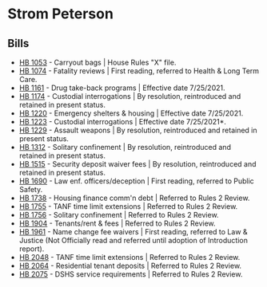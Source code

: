 # Strom Peterson
## Bills
* [HB 1053](/bill/2021-22/hb/1053/) - Carryout bags | House Rules "X" file.
* [HB 1074](/bill/2021-22/hb/1074/) - Fatality reviews | First reading, referred to Health & Long Term Care.
* [HB 1161](/bill/2021-22/hb/1161/) - Drug take-back programs | Effective date 7/25/2021.
* [HB 1174](/bill/2021-22/hb/1174/) - Custodial interrogations | By resolution, reintroduced and retained in present status.
* [HB 1220](/bill/2021-22/hb/1220/) - Emergency shelters & housing | Effective date 7/25/2021.
* [HB 1223](/bill/2021-22/hb/1223/) - Custodial interrogations | Effective date 7/25/2021*.
* [HB 1229](/bill/2021-22/hb/1229/) - Assault weapons | By resolution, reintroduced and retained in present status.
* [HB 1312](/bill/2021-22/hb/1312/) - Solitary confinement | By resolution, reintroduced and retained in present status.
* [HB 1515](/bill/2021-22/hb/1515/) - Security deposit waiver fees | By resolution, reintroduced and retained in present status.
* [HB 1690](/bill/2021-22/hb/1690/) - Law enf. officers/deception | First reading, referred to Public Safety.
* [HB 1738](/bill/2021-22/hb/1738/) - Housing finance comm'n debt | Referred to Rules 2 Review.
* [HB 1755](/bill/2021-22/hb/1755/) - TANF time limit extensions | Referred to Rules 2 Review.
* [HB 1756](/bill/2021-22/hb/1756/) - Solitary confinement | Referred to Rules 2 Review.
* [HB 1904](/bill/2021-22/hb/1904/) - Tenants/rent & fees | Referred to Rules 2 Review.
* [HB 1961](/bill/2021-22/hb/1961/) - Name change fee waivers | First reading, referred to Law & Justice (Not Officially read and referred until adoption of Introduction report).
* [HB 2048](/bill/2021-22/hb/2048/) - TANF time limit extensions | Referred to Rules 2 Review.
* [HB 2064](/bill/2021-22/hb/2064/) - Residential tenant deposits | Referred to Rules 2 Review.
* [HB 2075](/bill/2021-22/hb/2075/) - DSHS service requirements | Referred to Rules 2 Review.
